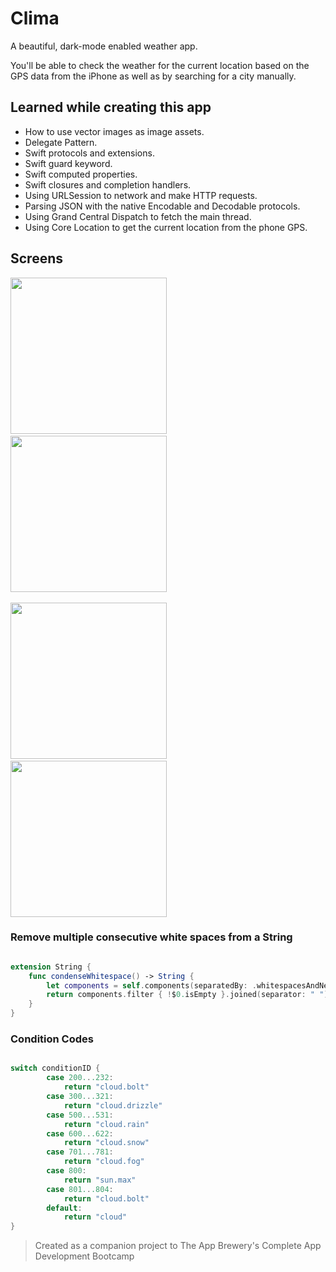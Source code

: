 #  Clima
A beautiful, dark-mode enabled weather app. 

You'll be able to check the weather for the current location based on the GPS data from the iPhone as well as by searching for a city manually. 

## Learned while creating this app

* How to use vector images as image assets.
* Delegate Pattern.
* Swift protocols and extensions.
* Swift guard keyword.
* Swift computed properties.
* Swift closures and completion handlers.
* Using URLSession to network and make HTTP requests.
* Parsing JSON with the native Encodable and Decodable protocols.
* Using Grand Central Dispatch to fetch the main thread.
* Using Core Location to get the current location from the phone GPS.

## Screens

<img src="images/lightmode.png" width=250>&nbsp;&nbsp;&nbsp;&nbsp;&nbsp;&nbsp;&nbsp;&nbsp;&nbsp;&nbsp;&nbsp;&nbsp;<img src="images/darkmode.png" width=250>
<br><br>
<img src="images/lightmode.gif" width=250>&nbsp;&nbsp;&nbsp;&nbsp;&nbsp;&nbsp;&nbsp;&nbsp;&nbsp;&nbsp;&nbsp;&nbsp;<img src="images/darkmode.gif" width=250>

### Remove multiple consecutive white spaces from a String

```swift

extension String {
    func condenseWhitespace() -> String {
        let components = self.components(separatedBy: .whitespacesAndNewlines)
        return components.filter { !$0.isEmpty }.joined(separator: " ")
    }
}

```

### Condition Codes

```swift

switch conditionID {
        case 200...232:
            return "cloud.bolt"
        case 300...321:
            return "cloud.drizzle"
        case 500...531:
            return "cloud.rain"
        case 600...622:
            return "cloud.snow"
        case 701...781:
            return "cloud.fog"
        case 800:
            return "sun.max"
        case 801...804:
            return "cloud.bolt"
        default:
            return "cloud"
}
```

>Created as a companion project to The App Brewery's Complete App Development Bootcamp
